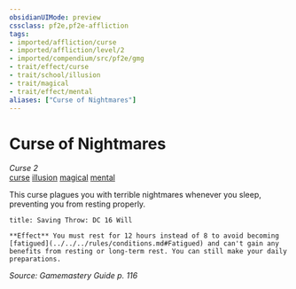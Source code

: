 ```yaml
---
obsidianUIMode: preview
cssclass: pf2e,pf2e-affliction
tags:
- imported/affliction/curse
- imported/affliction/level/2
- imported/compendium/src/pf2e/gmg
- trait/effect/curse
- trait/school/illusion
- trait/magical
- trait/effect/mental
aliases: ["Curse of Nightmares"]
---
```

# Curse of Nightmares
*Curse 2*  
[curse](curse.md)  [illusion](illusion.md)  [magical](magical.md)  [mental](mental.md)  

This curse plagues you with terrible nightmares whenever you sleep, preventing you from resting properly.

```ad-inline-affliction
title: Saving Throw: DC 16 Will

**Effect** You must rest for 12 hours instead of 8 to avoid becoming [fatigued](../../../rules/conditions.md#Fatigued) and can't gain any benefits from resting or long-term rest. You can still make your daily preparations.
```

*Source: Gamemastery Guide p. 116*
